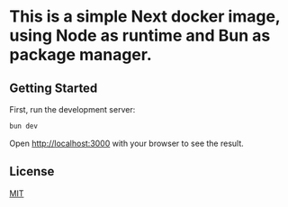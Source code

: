 # This is a simple Next docker image, using Node as runtime and Bun as package manager.

## Getting Started

First, run the development server:

```bash
bun dev
```

Open [http://localhost:3000](http://localhost:3000) with your browser to see the result.

## License

[MIT](./LICENSE)
